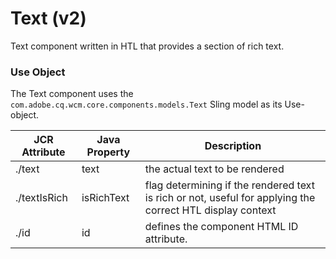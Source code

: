 <!-- AIGenVersion(bdf1a146eb, generalsystemmessage.prompt-1.0, generateModelAttributeList.md-1.0, README.md-7c5fdf2c99, text.html-f02476e7ef) -->

Text (v2)
====
Text component written in HTL that provides a section of rich text.

### Use Object
The Text component uses the `com.adobe.cq.wcm.core.components.models.Text` Sling model as its Use-object.

| JCR Attribute | Java Property | Description                                                                 |
|---------------|---------------|-----------------------------------------------------------------------------|
| ./text        | text          | the actual text to be rendered                                              |
| ./textIsRich  | isRichText    | flag determining if the rendered text is rich or not, useful for applying the correct HTL display context |
| ./id          | id            | defines the component HTML ID attribute.                                    |